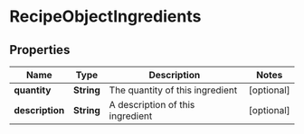 # RecipeObjectIngredients

## Properties
Name | Type | Description | Notes
------------ | ------------- | ------------- | -------------
**quantity** | **String** | The quantity of this ingredient |  [optional]
**description** | **String** | A description of this ingredient |  [optional]
